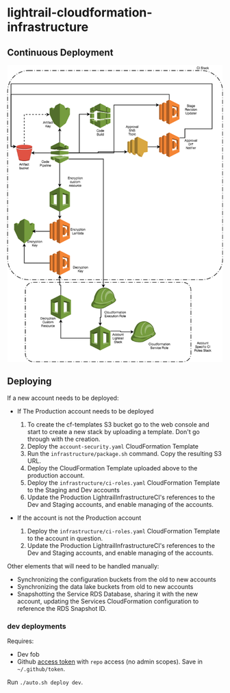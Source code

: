 # lightrail-cloudformation-infrastructure

## Continuous Deployment

![CI Overview](/_res/cloudformation-ci.png)

## Deploying

If a new account needs to be deployed:

- If The Production account needs to be deployed
    1. To create the cf-templates S3 bucket go to the web console and start to create a new stack by uploading a template.  Don't go through with the creation.
    2. Deploy the `account-security.yaml` CloudFormation Template
    3. Run the `infrastructure/package.sh` command. Copy the resulting S3 URL.
    4. Deploy the CloudFormation Template uploaded above to the production account.
    5. Deploy the `infrastructure/ci-roles.yaml` CloudFormation Template to the Staging and Dev accounts
    6. Update the Production LightrailInfrastructureCI's references to the Dev and Staging accounts, and enable managing of the accounts.
    
- If the account is not the Production account
    1. Deploy the `infrastructure/ci-roles.yaml` CloudFormation Template to the account in question.
    2. Update the Production LightrailInfrastructureCI's references to the Dev and Staging accounts, and enable managing of the accounts.
         
Other elements that will need to be handled manually:

- Synchronizing the configuration buckets from the old to new accounts
- Synchronizing the data lake buckets from old to new accounts
- Snapshotting the Service RDS Database, sharing it with the new account, updating the Services CloudFormation
  configuration to reference the RDS Snapshot ID.

### dev deployments

Requires:

- Dev fob
- Github [access token](https://help.github.com/articles/creating-a-personal-access-token-for-the-command-line/) with `repo` access (no admin scopes). Save in `~/.github/token`.

Run `./auto.sh deploy dev`.
